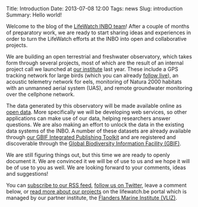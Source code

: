 Title: Introduction
Date: 2013-07-08 12:00
Tags: news
Slug: introduction
Summary: Hello world!

Welcome to the blog of the [LifeWatch INBO team](../pages/about.html)! After a couple of months of preparatory work, we are ready to start sharing ideas and experiences in order to turn the LifeWatch efforts at the INBO into open and collaborative projects.

We are building an open terrestrial and freshwater observatory, which takes form through several projects, most of which are the result of an internal project call we launched at [our institute](http://www.inbo.be/content/homepage_en.asp) last year. These include a GPS tracking network for large birds (which you can already [follow live](http://www.lifewatch.be/vogels)), an acoustic telemetry network for eels, monitoring of Natura 2000 habitats with an unmanned aerial system (UAS), and remote groundwater monitoring over the cellphone network.

The data generated by this observatory will be made available online as [open data](http://opendefinition.org/). More specifically we will be developing web services, so other applications can make use of our data, helping researchers answer questions. We are also making an effort to unlock the data in the existing data systems of the INBO. A number of these datasets are already available through [our GBIF Integrated Publishing Toolkit](http://data.inbo.be/ipt/) and are registered and discoverable through the [Global Biodiversity Information Facility (GBIF)](http://www.gbif.org/).

We are still figuring things out, but this time we are ready to openly document it. We are convinced it we will be of use to us and we hope it will be of use to you as well. We are looking forward to your comments, ideas and suggestions!

You can [subscribe to our RSS feed](../feeds/rss.xml), [follow us on Twitter](https://twitter.com/LifeWatchINBO), leave a comment below, or [read more about our projects](http://www.lifewatch.be/project/observatories) on the lifewatch.be portal which is managed by our partner institute, the [Flanders Marine Institute (VLIZ)](http://www.vliz.be/EN/INTRO).